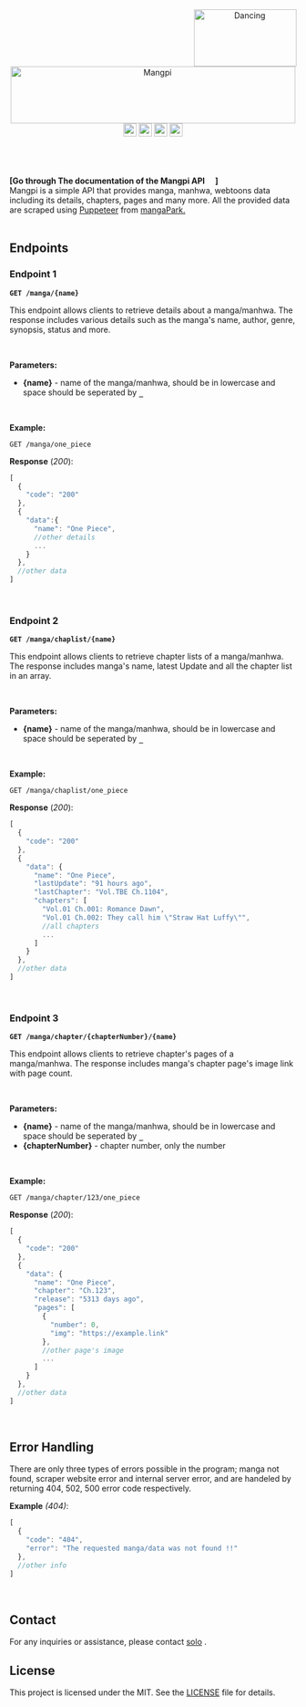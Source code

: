 <div align="center">
  <img src="https://media.giphy.com/media/3NnnS6Q8hVPZC/giphy.gif" alt="Dancing" width="180" height="100" align="right">
    <div align="center">
        <img src="https://media.giphy.com/media/Ej3SUBjzCqhJ1mf0VT/giphy.gif" width="500" height="100" alt="Mangpi"><br>
        <img src="https://img.shields.io/badge/Mangpi_api-blue" height="23">
        <img src="https://img.shields.io/badge/v1.0.0-blue" height="23">
        <img src="https://img.shields.io/badge/manga-scraper-purple" height="23">
        <img src="https://img.shields.io/badge/api-Documentation-blue" height="23">
    </div>
</div>
<br><br><br>


**[Go through The documentation of the Mangpi API <img src="https://img.shields.io/badge/v1.0.0-blue" height="15">]**<br>
Mangpi is a simple API that provides manga, manhwa, webtoons data including its details, chapters, pages and many more. All the provided data are scraped using [Puppeteer](https://github.com/puppeteer/puppeteer) from [mangaPark.](https://mangapark.net)
<br><br>

## Endpoints

### Endpoint 1

**`GET /manga/{name}`**

This endpoint allows clients to retrieve details about a manga/manhwa. The response includes various details such as the manga's name, author, genre, synopsis, status and more.

<br>

**Parameters:**
- **{name}** - name of the manga/manhwa, should be in lowercase and space should be seperated by **` _ `** 

<br>

**Example:**
```
GET /manga/one_piece
```

**Response** (*200*):

```js
[
  {
    "code": "200"
  },
  {
    "data":{
      "name": "One Piece",
      //other details
      ...
    }
  },
  //other data
]
```
<br>

### Endpoint 2

**`GET /manga/chaplist/{name}`**

This endpoint allows clients to retrieve chapter lists of a manga/manhwa. The response includes manga's name, latest Update and all the chapter list in an array.

<br>

**Parameters:**
- **{name}** - name of the manga/manhwa, should be in lowercase and space should be seperated by **` _ `** 

<br>

**Example:**
```
GET /manga/chaplist/one_piece
```

**Response** (*200*):

```js
[
  {
    "code": "200"
  },
  {
    "data": {
      "name": "One Piece",
      "lastUpdate": "91 hours ago",
      "lastChapter": "Vol.TBE Ch.1104",
      "chapters": [
        "Vol.01 Ch.001: Romance Dawn",
        "Vol.01 Ch.002: They call him \"Straw Hat Luffy\"",
        //all chapters
        ...
      ]
    }
  },
  //other data
]
```
<br>

### Endpoint 3

**`GET /manga/chapter/{chapterNumber}/{name}`**

This endpoint allows clients to retrieve chapter's pages of a manga/manhwa. The response includes manga's chapter page's image link with page count.

<br>

**Parameters:**
- **{name}** - name of the manga/manhwa, should be in lowercase and space should be seperated by **` _ `**
- **{chapterNumber}** - chapter number, only the number  

<br>

**Example:**
```
GET /manga/chapter/123/one_piece
```

**Response** (*200*):

```js
[
  {
    "code": "200"
  },
  {
    "data": {
      "name": "One Piece",
      "chapter": "Ch.123",
      "release": "5313 days ago",
      "pages": [
        {
          "number": 0,
          "img": "https://example.link"
        },
        //other page's image
        ...
      ]
    }
  },
  //other data
]
```
<br>

## Error Handling

There are only three types of errors possible in the program; manga not found, scraper website error and internal server error, and are handeled by returning 404, 502, 500 error code respectively. 

**Example** *(404)*:
```js
[
  {
    "code": "404",
    "error": "The requested manga/data was not found !!"
  },
  //other info
]
```
<br>

## Contact

For any inquiries or assistance, please contact [solo](mailto:chauraj345r@gmail.com) .

## License

This project is licensed under the MIT. See the [LICENSE](./LICENSE) file for details.

